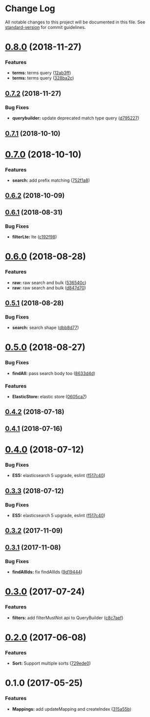 # Change Log

All notable changes to this project will be documented in this file. See [standard-version](https://github.com/conventional-changelog/standard-version) for commit guidelines.

<a name="0.8.0"></a>
# [0.8.0](https://github.com/Workpop/elastic-search-utils/compare/v0.7.2...v0.8.0) (2018-11-27)


### Features

* **terms:** terms query ([12ab3ff](https://github.com/Workpop/elastic-search-utils/commit/12ab3ff))
* **terms:** terms query ([328ba2c](https://github.com/Workpop/elastic-search-utils/commit/328ba2c))



<a name="0.7.2"></a>
## [0.7.2](https://github.com/Workpop/elastic-search-utils/compare/v0.7.1...v0.7.2) (2018-11-27)


### Bug Fixes

* **querybuilder:** update deprecated match type query ([d795227](https://github.com/Workpop/elastic-search-utils/commit/d795227))



<a name="0.7.1"></a>
## [0.7.1](https://github.com/Workpop/elastic-search-utils/compare/v0.7.0...v0.7.1) (2018-10-10)



<a name="0.7.0"></a>
# [0.7.0](https://github.com/Workpop/elastic-search-utils/compare/v0.6.2...v0.7.0) (2018-10-10)


### Features

* **search:** add prefix matching ([752f1a8](https://github.com/Workpop/elastic-search-utils/commit/752f1a8))



<a name="0.6.2"></a>
## [0.6.2](https://github.com/Workpop/elastic-search-utils/compare/v0.6.1...v0.6.2) (2018-10-09)



<a name="0.6.1"></a>
## [0.6.1](https://github.com/Workpop/elastic-search-utils/compare/v0.6.0...v0.6.1) (2018-08-31)


### Bug Fixes

* **filterLte:** lte ([c192f98](https://github.com/Workpop/elastic-search-utils/commit/c192f98))



<a name="0.6.0"></a>
# [0.6.0](https://github.com/Workpop/elastic-search-utils/compare/v0.5.1...v0.6.0) (2018-08-28)


### Features

* **raw:** raw search and bulk ([536540c](https://github.com/Workpop/elastic-search-utils/commit/536540c))
* **raw:** raw search and bulk ([d847d70](https://github.com/Workpop/elastic-search-utils/commit/d847d70))



<a name="0.5.1"></a>
## [0.5.1](https://github.com/Workpop/elastic-search-utils/compare/v0.5.0...v0.5.1) (2018-08-28)


### Bug Fixes

* **search:** search shape ([dbb8d77](https://github.com/Workpop/elastic-search-utils/commit/dbb8d77))



<a name="0.5.0"></a>
# [0.5.0](https://github.com/Workpop/elastic-search-utils/compare/v0.4.2...v0.5.0) (2018-08-27)


### Bug Fixes

* **findAll:** pass search body too ([8633d4d](https://github.com/Workpop/elastic-search-utils/commit/8633d4d))


### Features

* **ElasticStore:** elastic store ([0605ca7](https://github.com/Workpop/elastic-search-utils/commit/0605ca7))



<a name="0.4.2"></a>
## [0.4.2](https://github.com/Workpop/elastic-search-utils/compare/v0.4.1...v0.4.2) (2018-07-18)



<a name="0.4.1"></a>
## [0.4.1](https://github.com/Workpop/elastic-search-utils/compare/v0.4.0...v0.4.1) (2018-07-16)



<a name="0.4.0"></a>
# [0.4.0](https://github.com/Workpop/elastic-search-utils/compare/v0.3.2...v0.4.0) (2018-07-12)


### Bug Fixes

* **ES5:** elasticsearch 5 upgrade, eslint ([f517c40](https://github.com/Workpop/elastic-search-utils/commit/f517c40))



<a name="0.3.3"></a>
## [0.3.3](https://github.com/Workpop/elastic-search-utils/compare/v0.3.2...v0.3.3) (2018-07-12)


### Bug Fixes

* **ES5:** elasticsearch 5 upgrade, eslint ([f517c40](https://github.com/Workpop/elastic-search-utils/commit/f517c40))



<a name="0.3.2"></a>
## [0.3.2](https://github.com/Workpop/elastic-search-utils/compare/v0.3.1...v0.3.2) (2017-11-09)



<a name="0.3.1"></a>
## [0.3.1](https://github.com/Workpop/elastic-search-utils/compare/v0.3.0...v0.3.1) (2017-11-08)


### Bug Fixes

* **findAllIds:** fix findAllIds ([9d19444](https://github.com/Workpop/elastic-search-utils/commit/9d19444))



<a name="0.3.0"></a>
# [0.3.0](https://github.com/Workpop/elastic-search-utils/compare/v0.2.0...v0.3.0) (2017-07-24)


### Features

* **filters:** add filterMustNot api to QueryBuilder ([c8c7aef](https://github.com/Workpop/elastic-search-utils/commit/c8c7aef))



<a name="0.2.0"></a>
# [0.2.0](https://github.com/Workpop/elastic-search-utils/compare/v0.1.0...v0.2.0) (2017-06-08)


### Features

* **Sort:** Support multiple sorts ([729ede0](https://github.com/Workpop/elastic-search-utils/commit/729ede0))



<a name="0.1.0"></a>
# 0.1.0 (2017-05-25)


### Features

* **Mappings:** add updateMapping and createIndex ([315a55b](https://github.com/Workpop/elastic-search-utils/commit/315a55b))
